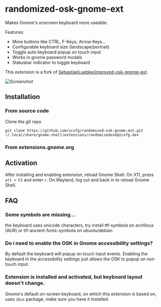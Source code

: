 # randomized-osk-gnome-ext

Makes Gnome's onscreen keyboard more useable.

Features:
* More buttons like CTRL, F-Keys, Arrow Keys...
* Configurable keyboard size (landscape/portrait)
* Toggle auto keyboard popup on touch input 
* Works in gnome password modals
* Statusbar indicator to toggle keyboard

This extension is a fork of [SebastianLuebke/improved-osk-gnome-ext](https://github.com/SebastianLuebke/improved-osk-gnome-ext). 

![Screenshot](screenshots/1.png)

## Installation

### From source code

Clone the git repo

```console
git clone https://github.com/zcxfg/randomized-osk-gnome-ext.git ~/.local/share/gnome-shell/extensions/randomizedosk@zcxfg.dev
```

### From extensions.gnome.org

<!-- https://extensions.gnome.org/extension/4413/improved-osk/ -->

## Activation

After installing and enabling extension, reload Gnome Shell. On X11, press `alt + F2` and enter `r`. On Wayland, log out and back in to reload Gnome Shell.

## FAQ

### Some symbols are missing...
the keyboard uses unicode characters, try install ttf-symbola on archlinux (AUR) or ttf-ancient-fonts-symbola on ubuntu/debian

### Do i need to enable the OSK in Gnome accessibility settings?
By default the keyboard will popup on touch input events. Enabling the keyboard in the accessibility settings just allows the OSK to popup on non touch input.

### Extension is installed and activated, but keyboard layout doesn't change.
Gnome's default on-screen keyboard, on which this extension is based on, uses `ibus` package, make sure you have it installed.
